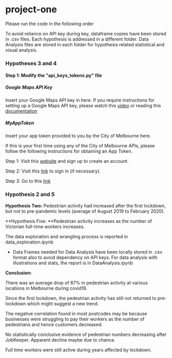 # project-one
 Please run the code in the following order

To avoid reliance on API key during key, dataframe copies have been stored in .csv files.
Each hypothesis is addressed in a different folder.
Data Analysis files are stored in each folder for hypothesis related statistical and visual analysis.


### Hypotheses 3 and 4
#### Step 1: Modify the "api_keys_tokens.py" file

##### Google Maps API Key
Insert your Google Maps API key in here.
If you require instructions for setting up a Google Maps API key, please watch this [video](https://www.youtube.com/watch?v=2_HZObVbe-g&t=10s) or reading this [documentation](https://developers.google.com/maps/documentation/javascript/get-api-key)


##### MyAppToken
Insert your app token provided to you by the City of Melbourne here.

If this is your first time using any of the City of Melbourne APIs, please follow the following instructions for obtaining an App Token.

Step 1: Visit this [website](https://data.melbourne.vic.gov.au/signup) and sign up to create an account.

Step 2: Visit this [link](https://data.melbourne.vic.gov.au/login) to sign in (if necessary).

Step 3: Go to this [link](https://data.melbourne.vic.gov.au/profile/edit/developer_settings)

### Hypothesis 2 and 5
**Hypothesis Two:** Pedestrian activity had increased after the first lockdown, but not to pre-pandemic levels (average of August 2019 to February 2020).

**Hypothesis Five: **Pedestrian activity increases as the number of Victorian full-time workers increases.

The data exploration and wrangling process is reported in data_exploration.ipynb
- Data Frames needed for Data Analysis have been locally stored in .csv format also to avoid dependency on API keys.
For data analysis with illustrations and stats, the report is in DataAnalysis.ipynb


**Conclusion:**

There was an average drop of 87% in pedestrian activity at various locations in Melbourne during covid19.

Since the first lockdown, the pedestrian activity has still not returned to pre-lockdown which might suggest a new trend.

The negative correlation found in most postcodes may be because businesses were struggling to pay their workers as the number of pedestrians and hence customers decreased.

No statistically conclusive evidence of pedestrian numbers decreasing after JobKeeper. Apparent decline maybe due to chance.

Full time workers were still active during years affected by lockdown. 


